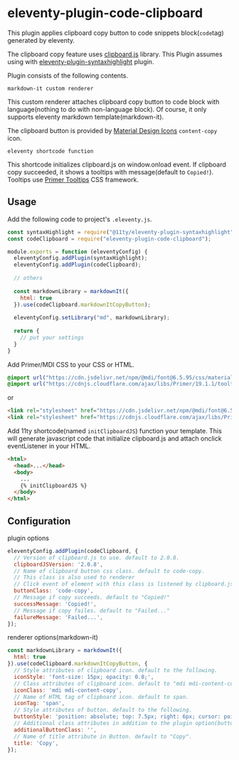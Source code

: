 # eleventy-plugin-code-clipboard

This plugin applies clipboard copy button to code snippets block(`code`tag) generated by eleventy.

The clipboard copy feature uses [clipboard.js](https://www.npmjs.com/package/clipboard) library.
This Plugin assumes using with [eleventy-plugin-syntaxhighlight](https://github.com/11ty/eleventy-plugin-syntaxhighlight) plugin.

Plugin consists of the following contents.

`markdown-it custom renderer`

This custom renderer attaches clipboard copy button to code block with language(nothing to do with non-language block).
Of course, it only supports eleventy markdown template(markdown-it).

The clipboard button is provided by [Material Design Icons](https://materialdesignicons.com/) `content-copy` icon.

`eleventy shortcode function`

This shortcode initializes clipboard.js on window.onload event.
If clipboard copy succeeded, it shows a tooltips with message(default to `Copied!`).
Tooltips use [Primer Tooltips](https://primer.style/css/components/tooltips) CSS framework.

## Usage

Add the following code to project's `.eleventy.js`.

```js
const syntaxHighlight = require("@11ty/eleventy-plugin-syntaxhighlight");
const codeClipboard = require("eleventy-plugin-code-clipboard");

module.exports = function (eleventyConfig) {
  eleventyConfig.addPlugin(syntaxHighlight);
  eleventyConfig.addPlugin(codeClipboard);
  
  // others
  
  const markdownLibrary = markdownIt({
    html: true
  }).use(codeClipboard.markdownItCopyButton);
  
  eleventyConfig.setLibrary("md", markdownLibrary);
  
  return {
    // put your settings
  }
}
```

Add Primer/MDI CSS to your CSS or HTML.

```css
@import url("https://cdn.jsdelivr.net/npm/@mdi/font@6.5.95/css/materialdesignicons.min.css");
@import url("https://cdnjs.cloudflare.com/ajax/libs/Primer/19.1.1/tooltips.min.css");
```

or

```html
<link rel="stylesheet" href="https://cdn.jsdelivr.net/npm/@mdi/font@6.5.95/css/materialdesignicons.min.css" crossorigin="anonymous" referrerpolicy="no-referrer" />
<link rel="stylesheet" href="https://cdnjs.cloudflare.com/ajax/libs/Primer/19.1.1/tooltips.min.css" crossorigin="anonymous" referrerpolicy="no-referrer" />
```

Add 11ty shortcode(named `initClipboardJS`) function your template. This will generate javascript code that initialize clipboard.js and attach onclick eventListener in your HTML.

```html
<html>
  <head>...</head>
  <body>
    ...
    {% initClipboardJS %}
  </body>
</html>
```

## Configuration

plugin options

```js
eleventyConfig.addPlugin(codeClipboard, {
  // Version of clipboard.js to use. default to 2.0.8.
  clipboardJSVersion: '2.0.8',
  // Name of clipboard button css class. default to code-copy.
  // This class is also used to renderer
  // Click event of element with this class is listened by clipboard.js.
  buttonClass: 'code-copy',
  // Message if copy succeeds. default to "Copied!"
  successMessage: 'Copied!',
  // Message if copy failes. default to "Failed..."
  failureMessage: 'Failed...',
});
```

renderer options(markdown-it)

```js
const markdownLibrary = markdownIt({
  html: true
}).use(codeClipboard.markdownItCopyButton, {
  // Style attributes of clipboard icon. default to the following.
  iconStyle: 'font-size: 15px; opacity: 0.8;',
  // Class attributes of clipboard icon. default to "mdi mdi-content-copy".
  iconClass: 'mdi mdi-content-copy',
  // Name of HTML tag of clipboard icon. default to span.
  iconTag: 'span',
  // Style attributes of button. default to the following.
  buttonStyle: 'position: absolute; top: 7.5px; right: 6px; cursor: pointer; outline: none; opacity: 0.8;',
  // Additional class attributes in addition to the plugin option(buttonClass). default to empty.
  additionalButtonClass: '',
  // Name of title attribute in Button. default to "Copy".
  title: 'Copy',
});
```
